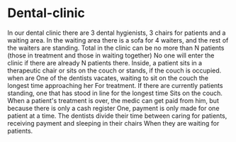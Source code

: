 # Dental-clinic
In our dental clinic there are 3 dental hygienists, 3 chairs for patients and a waiting area. In the waiting area there is a sofa for 4 waiters, and the rest of the waiters are standing. Total in the clinic can be no more than N patients (those in treatment and those in waiting together) No one will enter the clinic if there are already N patients there. Inside, a patient sits in a therapeutic chair or sits on the couch or stands, if the couch is occupied. when are One of the dentists vacates, waiting to sit on the couch the longest time approaching her For treatment. If there are currently patients standing, one that has stood in line for the longest time Sits on the couch. When a patient's treatment is over, the medic can get paid from him, but because there is only a cash register One, payment is only made for one patient at a time. The dentists divide their time between caring for patients, receiving payment and sleeping in their chairs When they are waiting for patients.

